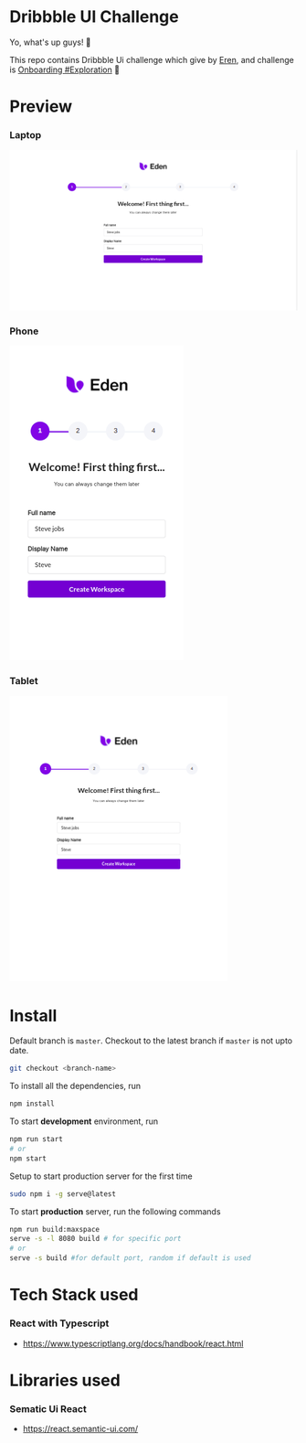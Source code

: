 # Dribbble UI Challenge
Yo, what's up guys! 🥳

This repo contains Dribbble Ui challenge which give by [Eren](https://dribbble.com/ertuken), and challenge is [Onboarding #Exploration](https://dribbble.com/shots/15669113-Onboarding-Exploration) 🌠

# Preview
 
### Laptop
![image description](./src/Image/ScreenShots/laptop.png)


### Phone

![image description](./src/Image/ScreenShots/phone.png)


### Tablet
![image description](./src/Image/ScreenShots/tablet.png)

# Install

Default branch is `master`. Checkout to the latest branch if `master` is not upto date.

```sh
git checkout <branch-name>
```

To install all the dependencies, run

```sh
npm install
```

To start **development** environment, run

```sh
npm run start
# or
npm start
```

Setup to start production server for the first time

```sh
sudo npm i -g serve@latest
```

To start **production** server, run the following commands

```sh
npm run build:maxspace
serve -s -l 8080 build # for specific port
# or
serve -s build #for default port, random if default is used
```

# Tech Stack used

### React with Typescript
- https://www.typescriptlang.org/docs/handbook/react.html

# Libraries used

### Sematic Ui React

- https://react.semantic-ui.com/


